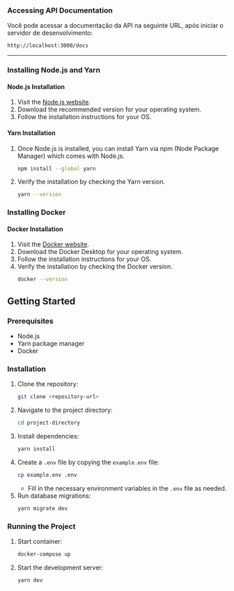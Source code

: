
### Accessing API Documentation

Você pode acessar a documentação da API na seguinte URL, após iniciar o servidor de desenvolvimento:
```sh
http://localhost:3000/docs
```

---

### Installing Node.js and Yarn

#### Node.js Installation

1. Visit the [Node.js website](https://nodejs.org/).
2. Download the recommended version for your operating system.
3. Follow the installation instructions for your OS.

#### Yarn Installation

1. Once Node.js is installed, you can install Yarn via npm (Node Package Manager) which comes with Node.js.
   ```sh
   npm install --global yarn
   ```
2. Verify the installation by checking the Yarn version.
   ```sh
   yarn --version
   ```

### Installing Docker

#### Docker Installation

1. Visit the [Docker website](https://www.docker.com/).
2. Download the Docker Desktop for your operating system.
3. Follow the installation instructions for your OS.
4. Verify the installation by checking the Docker version.
   ```sh
   docker --version
   ```

## Getting Started

### Prerequisites

- Node.js
- Yarn package manager
- Docker

### Installation

1. Clone the repository:
   ```sh
   git clone <repository-url>
   ```
2. Navigate to the project directory:
   ```sh
   cd project-directory
   ```
3. Install dependencies:
   ```sh
   yarn install
   ```
4. Create a `.env` file by copying the `example.env` file:
   ```sh
   cp example.env .env
   ```
   - Fill in the necessary environment variables in the `.env` file as needed.
5. Run database migrations:
   ```sh
   yarn migrate dev
   ```

### Running the Project

1. Start container:
   ```sh
   docker-compose up
   ```
2. Start the development server:
   ```sh
   yarn dev
   ```
